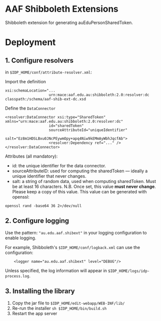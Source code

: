 # AAF Shibboleth Extensions

Shibboleth extension for generating auEduPersonSharedToken.

# Deployment

## 1. Configure resolvers

in `$IDP_HOME/conf/attribute-resolver.xml`:

Import the definition
```
xsi:schemaLocation="...
                    urn:mace:aaf.edu.au:shibboleth:2.0:resolver:dc classpath:/schema/aaf-shib-ext-dc.xsd
```

Define the `DataConnector`
```
<resolver:DataConnector xsi:type="SharedToken" xmlns="urn:mace:aaf.edu.au:shibboleth:2.0:resolver:dc"
                    id="sharedToken"
                    sourceAttributeId="uniqueIdentifier"
                    salt="Ez8m1HDSLBxu0JNcPEywmOpy+apq4Niw9kEMmAyWbhJqcfAb">
                    <resolver:Dependency ref="..." />
</resolver:DataConnector>
``` 

Attributes (all mandatory):

- id: the unique identifier for the data connector.
- sourceAttributeID: used for computing the sharedToken — ideally a unique identifier that never changes.
- salt: a string of random data, used when computing sharedToken. Must be at least 16 characters. N.B. Once set, 
this value **must never change**. Please keep a copy of this value. This value can be generated with openssl:
                                                      
```
openssl rand -base64 36 2>/dev/null
```

## 2. Configure logging

Use the pattern: `"au.edu.aaf.shibext"` in your logging configuration to enable logging.

For example, Shibboleth's `$IDP_HOME/conf/logback.xml` can use the configuration:
```
    <logger name="au.edu.aaf.shibext" level="DEBUG"/>
```
Unless specified, the log information will appear in `$IDP_HOME/logs/idp-process.log`.

## 3. Installing the library

1. Copy the jar file to `$IDP_HOME/edit-webapp/WEB-INF/lib/`
2. Re-run the installer `sh $IDP_HOME/bin/build.sh`
3. Restart the app server


